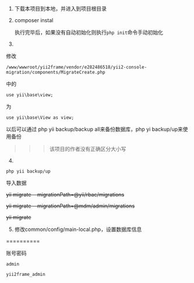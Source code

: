 1. 下载本项目到本地，并进入到项目根目录
2. composer instal

   执行完毕后，如果没有自动初始化则执行`php init`命令手动初始化

3.
修改
```
/www/wwwroot/yii2frame/vendor/e282486518/yii2-console-migration/components/MigrateCreate.php
```
中的
```
use yii\base\view;
```
为
```
use yii\base\View as view;
```
以后可以通过 php yii backup/backup all来备份数据库，php yi backup/up来使用备份

>>> 该项目的作者没有正确区分大小写

4.
```
php yii backup/up
```
导入数据

~~yii migrate --migrationPath=@yii/rbac/migrations~~

~~yii migrate --migrationPath=@mdm/admin/migrations~~

~~yii migrate~~

5. 修改common/config/main-local.php，设置数据库信息

==========

账号密码
```
admin

yii2frame_admin
```
